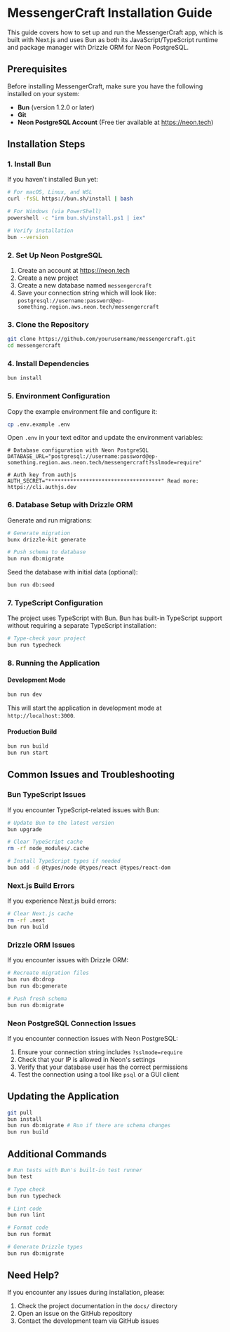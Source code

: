 # MessengerCraft Installation Guide

This guide covers how to set up and run the MessengerCraft app, which is built with Next.js and uses Bun as both its JavaScript/TypeScript runtime and package manager with Drizzle ORM for Neon PostgreSQL.

## Prerequisites

Before installing MessengerCraft, make sure you have the following installed on your system:

- **Bun** (version 1.2.0 or later)
- **Git**
- **Neon PostgreSQL Account** (Free tier available at https://neon.tech)

## Installation Steps

### 1. Install Bun

If you haven't installed Bun yet:

```bash
# For macOS, Linux, and WSL
curl -fsSL https://bun.sh/install | bash

# For Windows (via PowerShell)
powershell -c "irm bun.sh/install.ps1 | iex"

# Verify installation
bun --version
```

### 2. Set Up Neon PostgreSQL

1. Create an account at https://neon.tech
2. Create a new project
3. Create a new database named `messengercraft`
4. Save your connection string which will look like: `postgresql://username:password@ep-something.region.aws.neon.tech/messengercraft`

### 3. Clone the Repository

```bash
git clone https://github.com/yourusername/messengercraft.git
cd messengercraft
```

### 4. Install Dependencies

```bash
bun install
```

### 5. Environment Configuration

Copy the example environment file and configure it:

```bash
cp .env.example .env
```

Open `.env` in your text editor and update the environment variables:

```.env
# Database configuration with Neon PostgreSQL
DATABASE_URL="postgresql://username:password@ep-something.region.aws.neon.tech/messengercraft?sslmode=require"

# Auth key from authjs
AUTH_SECRET="************************************" Read more: https://cli.authjs.dev
```

### 6. Database Setup with Drizzle ORM

Generate and run migrations:

```bash
# Generate migration
bunx drizzle-kit generate

# Push schema to database
bun run db:migrate
```

Seed the database with initial data (optional):

```bash
bun run db:seed
```

### 7. TypeScript Configuration

The project uses TypeScript with Bun. Bun has built-in TypeScript support without requiring a separate TypeScript installation:

```bash
# Type-check your project
bun run typecheck
```

### 8. Running the Application

#### Development Mode

```bash
bun run dev
```

This will start the application in development mode at `http://localhost:3000`.

#### Production Build

```bash
bun run build
bun run start
```

## Common Issues and Troubleshooting

### Bun TypeScript Issues

If you encounter TypeScript-related issues with Bun:

```bash
# Update Bun to the latest version
bun upgrade

# Clear TypeScript cache
rm -rf node_modules/.cache

# Install TypeScript types if needed
bun add -d @types/node @types/react @types/react-dom
```

### Next.js Build Errors

If you experience Next.js build errors:

```bash
# Clear Next.js cache
rm -rf .next
bun run build
```

### Drizzle ORM Issues

If you encounter issues with Drizzle ORM:

```bash
# Recreate migration files
bun run db:drop
bun run db:generate

# Push fresh schema
bun run db:migrate
```

### Neon PostgreSQL Connection Issues

If you encounter connection issues with Neon PostgreSQL:

1. Ensure your connection string includes `?sslmode=require`
2. Check that your IP is allowed in Neon's settings
3. Verify that your database user has the correct permissions
4. Test the connection using a tool like `psql` or a GUI client

## Updating the Application

```bash
git pull
bun install
bun run db:migrate # Run if there are schema changes
bun run build
```

## Additional Commands

```bash
# Run tests with Bun's built-in test runner
bun test

# Type check
bun run typecheck

# Lint code
bun run lint

# Format code
bun run format

# Generate Drizzle types
bun run db:migrate
```

## Need Help?

If you encounter any issues during installation, please:

1. Check the project documentation in the `docs/` directory
2. Open an issue on the GitHub repository
3. Contact the development team via GitHub issues
